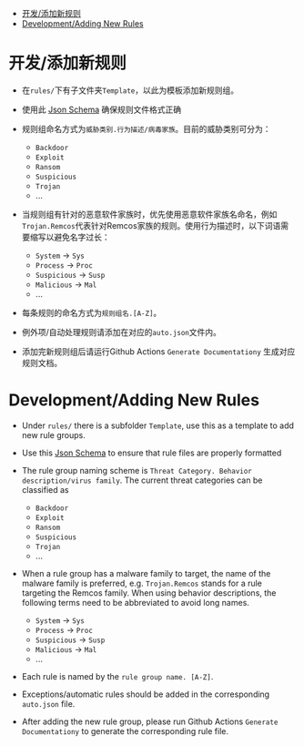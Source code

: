- [开发/添加新规则](#开发添加新规则)
- [Development/Adding New Rules](#development-adding-new-rules)

# 开发/添加新规则

- 在`rules/`下有子文件夹`Template`，以此为模板添加新规则组。

- 使用此 [Json Schema](https://github.com/JerryLinLinLin/Huorong-HIPS-Rule-Schema) 确保规则文件格式正确

- 规则组命名方式为`威胁类别.行为描述/病毒家族`。目前的威胁类别可分为：
    
    - `Backdoor`
    - `Exploit`
    - `Ransom`
    - `Suspicious`
    - `Trojan`
    - ...

- 当规则组有针对的恶意软件家族时，优先使用恶意软件家族名命名，例如`Trojan.Remcos`代表针对Remcos家族的规则。使用行为描述时，以下词语需要缩写以避免名字过长：
    
    - `System` -> `Sys`
    - `Process` -> `Proc`
    - `Suspicious` -> `Susp`
    - `Malicious` -> `Mal`
    - ...

- 每条规则的命名方式为`规则组名.[A-Z]`。

- 例外项/自动处理规则请添加在对应的`auto.json`文件内。

- 添加完新规则组后请运行Github Actions `Generate Documentationy` 生成对应规则文档。

# Development/Adding New Rules

- Under `rules/` there is a subfolder `Template`, use this as a template to add new rule groups.

- Use this [Json Schema](https://github.com/JerryLinLinLin/Huorong-HIPS-Rule-Schema) to ensure that rule files are properly formatted

- The rule group naming scheme is `Threat Category. Behavior description/virus family`. The current threat categories can be classified as

  - `Backdoor`
  - `Exploit`
  - `Ransom`
  - `Suspicious`
  - `Trojan`
  - ...

- When a rule group has a malware family to target, the name of the malware family is preferred, e.g. `Trojan.Remcos` stands for a rule targeting the Remcos family. When using behavior descriptions, the following terms need to be abbreviated to avoid long names.

  - `System` -> `Sys`
  - `Process` -> `Proc`
  - `Suspicious` -> `Susp`
  - `Malicious` -> `Mal`
  - ...

- Each rule is named by the `rule group name. [A-Z]`.

- Exceptions/automatic rules should be added in the corresponding `auto.json` file.

- After adding the new rule group, please run Github Actions `Generate Documentationy` to generate the corresponding rule file. 

